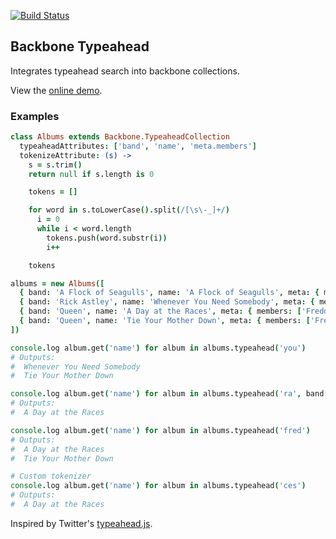 [![Build Status](https://travis-ci.org/mojotech/backbone.typeahead.png)](https://travis-ci.org/mojotech/backbone.typeahead)

## Backbone Typeahead

Integrates typeahead search into backbone collections.

View the [online demo](http://mojotech.github.io/backbone.typeahead).

### Examples

```coffeescript
class Albums extends Backbone.TypeaheadCollection
  typeaheadAttributes: ['band', 'name', 'meta.members']
  tokenizeAttribute: (s) ->
    s = s.trim()
    return null if s.length is 0

    tokens = []

    for word in s.toLowerCase().split(/[\s\-_]+/)
      i = 0
      while i < word.length
        tokens.push(word.substr(i))
        i++

    tokens

albums = new Albums([
  { band: 'A Flock of Seagulls', name: 'A Flock of Seagulls', meta: { members: ['Mike Score'] }}
  { band: 'Rick Astley', name: 'Whenever You Need Somebody', meta: { members: ['Rick Astley'] }}
  { band: 'Queen', name: 'A Day at the Races', meta: { members: ['Freddie Mercury', 'Brian May'] }}
  { band: 'Queen', name: 'Tie Your Mother Down', meta: { members: ['Freddie Mercury', 'Brian May'] }}
])

console.log album.get('name') for album in albums.typeahead('you')
# Outputs:
#  Whenever You Need Somebody
#  Tie Your Mother Down

console.log album.get('name') for album in albums.typeahead('ra', band: 'Queen')
# Outputs:
#  A Day at the Races

console.log album.get('name') for album in albums.typeahead('fred')
# Outputs:
#  A Day at the Races
#  Tie Your Mother Down

# Custom tokenizer
console.log album.get('name') for album in albums.typeahead('ces')
# Outputs:
#  A Day at the Races
```

Inspired by Twitter's [typeahead.js](http://twitter.github.io/typeahead.js/).

